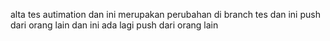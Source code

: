 alta tes autimation
dan ini merupakan perubahan di branch tes
dan ini push dari orang lain
dan ini ada lagi push dari orang lain
